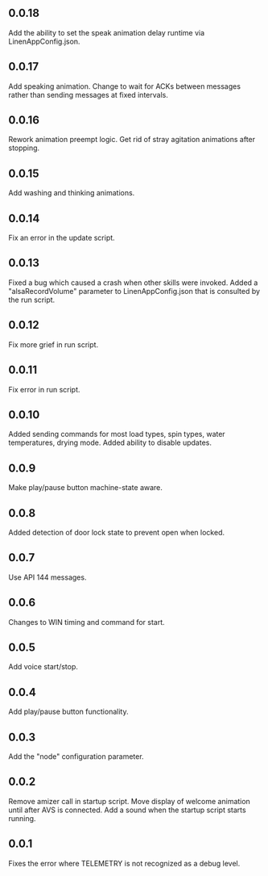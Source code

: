 0.0.18
------
Add the ability to set the speak animation delay runtime via LinenAppConfig.json.

0.0.17
------
Add speaking animation.
Change to wait for ACKs between messages rather than sending messages at fixed intervals.

0.0.16
------
Rework animation preempt logic.
Get rid of stray agitation animations after stopping.

0.0.15
------
Add washing and thinking animations.

0.0.14
------
Fix an error in the update script.

0.0.13
------
Fixed a bug which caused a crash when other skills were invoked.
Added a "alsaRecordVolume" parameter to LinenAppConfig.json that is consulted by the run script.

0.0.12
------
Fix more grief in run script.

0.0.11
------
Fix error in run script.

0.0.10
------
Added sending commands for most load types, spin types, water temperatures, drying mode. Added ability to disable updates.

0.0.9
-----
Make play/pause button machine-state aware.

0.0.8
-----
Added detection of door lock state to prevent open when locked.

0.0.7
-----
Use API 144 messages.

0.0.6
-----
Changes to WIN timing and command for start.

0.0.5
-----
Add voice start/stop.

0.0.4
-----
Add play/pause button functionality.

0.0.3
-----
Add the "node" configuration parameter.

0.0.2
-----
Remove amizer call in startup script.
Move display of welcome animation until after AVS is connected.
Add a sound when the startup script starts running.

0.0.1
-----
Fixes the error where TELEMETRY is not recognized as a debug level.
